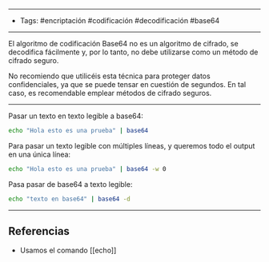 -------
- Tags: #encriptación #codificación #decodificación #base64
------

El algoritmo de codificación Base64 no es un algoritmo de cifrado, se decodifica fácilmente y, por lo tanto, no debe utilizarse como un método de cifrado seguro. 

No recomiendo que utilicéis esta técnica para proteger datos confidenciales, ya que se puede tensar en cuestión de segundos. En tal caso, es recomendable emplear métodos de cifrado seguros.

---------

Pasar un texto en texto legible a base64:

```BASH
echo "Hola esto es una prueba" | base64
```

Para pasar un texto legible con múltiples líneas, y queremos todo el output en una única línea:

```BASH
echo "Hola esto es una prueba" | base64 -w 0
```

Pasa pasar de base64 a texto legible:

```BASH
echo "texto en base64" | base64 -d
```


------
## Referencias

- Usamos el comando [[echo]]